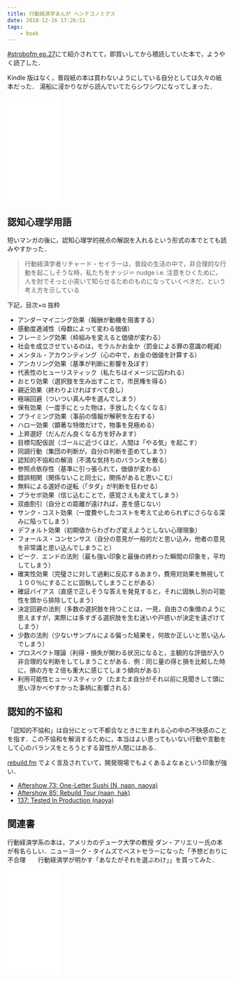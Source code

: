 ```yaml
---
title: 行動経済学まんが ヘンテコノミクス
date: 2018-12-16 17:26:51
tags:
	- book
---
```


[#strobofm ep.27](https://strobo.fm/episode/27/)にて紹介されてて，即買いしてから積読していた本で，ようやく読了した．

Kindle 版はなく，普段紙の本は買わないようにしている自分としては久々の紙本だった．
湯船に浸かりながら読んでいてたらシワシワになってしまった．

<iframe style="width:120px;height:240px;" marginwidth="0" marginheight="0" scrolling="no" frameborder="0" src="//rcm-fe.amazon-adsystem.com/e/cm?lt1=_blank&bc1=000000&IS2=1&bg1=FFFFFF&fc1=000000&lc1=0000FF&t=tanakayutaroa-22&language=ja_JP&o=9&p=8&l=as4&m=amazon&f=ifr&ref=as_ss_li_til&asins=4838729723&linkId=79330c1aaf0c2861cc6344766a56f01b"></iframe>

## 認知心理学用語

短いマンガの後に，認知心理学的視点の解説を入れるという形式の本でとても読みやすかった．

> 行動経済学者リチャード・セイラーは，普段の生活の中で，非合理的な行動を起こしそうな時，私たちをナッジ＝ nudge i.e. 注意をひくために，人を肘でそっと小突いて知らせるためのものになっていくべきだ，という考え方を示している

下記，目次+α 抜粋

- アンダーマイニング効果（報酬が動機を阻害する）
- 感動度逓減性（母数によって変わる価値）
- フレーミング効果（枠組みを変えると価値が変わる）
- 社会を成立させているのは，モラルかお金か（罰金による罪の意識の軽減）
- メンタル・アカウンティング（心の中で，お金の価値を計算する）
- アンカリング効果（基準が判断に影響を及ぼす）
- 代表性のヒューリスティック（私たちはイメージに囚われる）
- おとり効果（選択肢を生み出すことで，市民権を得る）
- 親近効果（終わりよければすべて良し）
- 極端回避（ついつい真ん中を選んでしまう）
- 保有効果（一度手にとった物は，手放したくなくなる）
- プライミング効果（事前の情報が解釈を左右する）
- ハロー効果（顕著な特徴だけで，物事を見極める）
- 上昇選好（だんだん良くなる方を好みます）
- 目標勾配仮説（ゴールに近づくほど，人間は「やる気」を起こす）
- 同調行動（集団の判断が，自分の判断を歪めてしまう）
- 認知的不協和の解消（不満な気持ちのバランスを散る）
- 参照点依存性（基準に引っ張られて，価値が変わる）
- 錯誤相関（関係ないこと同士に，関係があると思いこむ）
- 無料による選好の逆転（「タダ」が判断を狂わせる）
- プラセボ効果（信じ込むことで，感覚さえも変えてしまう）
- 双曲割引（自分との距離が遠ければ，差を感じない）
- サンク・コスト効果（一度費やしたコストを考えて止められずにさらなる深みに陥ってしまう）
- デフォルト効果（初期値からわざわざ変えようとしない心理現象）
- フォールス・コンセンサス（自分の意見が一般的だと思い込み，他者の意見を非常識と思い込んでしまうこと）
- ピーク．エンドの法則（最も強い印象と最後の終わった瞬間の印象を，平均してしまう）
- 確実性効果（完璧さに対して過剰に反応するあまり，費用対効果を無視して１００％にすることに固執してしまうことがある）
- 確証バイアス（直感で正しそうな答えを発見すると，それに固執し別の可能性を頭から排除してしまう）
- 決定回避の法則（多数の選択肢を持つことは，一見，自由さの象徴のように思えますが，実際には多すぎる選択肢を生む迷いや戸惑いが決定を遠ざけてしまう）
- 少数の法則（少ないサンプルによる偏った結果を，何故か正しいと思い込んでしまう）
- プロスペクト理論（利得・損失が関わる状況になると，主観的な評価が入り非合理的な判断をしてしまうことがある．例：同じ量の得と損を比較した時に，損の方を２倍も重大に感じてしまう傾向がある）
- 利用可能性ヒューリスティック（たまたま自分がそれ以前に見聞きして頭に思い浮かべやすかった事柄に影響される）


## 認知的不協和

「認知的不協和」は自分にとって不都合なときに生まれる心の中の不快感のことを指す．この不協和を解消するために，本当はよい思ってもいない行動や言動をして心のバランスをとろうとする習性が人間にはある．

 [rebuild.fm](http://rebuild.fm/) でよく言及されていて，開発現場でもよくあるよなぁという印象が強い．


- [Aftershow 73: One-Letter Sushi (N, naan, naoya)](http://rebuild.fm/73a/#t=00:23:59)
- [Aftershow 85: Rebuild Tour (naan, hak)](http://rebuild.fm/85a/#t=00:09:24)
- [137: Tested In Production (naoya)](http://rebuild.fm/137/#t=00:43:17)


## 関連書

行動経済学系の本は，アメリカのデューク大学の教授 ダン・アリエリー氏の本が有名らしい．ニューヨーク・タイムズでベストセラーになった「予想どおりに不合理　　行動経済学が明かす「あなたがそれを選ぶわけ」」を買ってみた．

<iframe style="width:120px;height:240px;" marginwidth="0" marginheight="0" scrolling="no" frameborder="0" src="//rcm-fe.amazon-adsystem.com/e/cm?lt1=_blank&bc1=000000&IS2=1&bg1=FFFFFF&fc1=000000&lc1=0000FF&t=tanakayutaroa-22&language=ja_JP&o=9&p=8&l=as4&m=amazon&f=ifr&ref=as_ss_li_til&asins=B00K1A75N4&linkId=9418e21c05e772fd7d18941e0ce4b3cd"></iframe>




